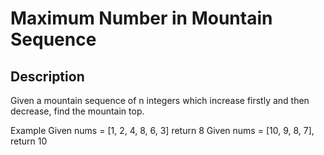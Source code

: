 # Maximum Number in Mountain Sequence

## Description
Given a mountain sequence of n integers which increase firstly and then decrease, find the mountain top.

Example
Given nums = [1, 2, 4, 8, 6, 3] return 8
Given nums = [10, 9, 8, 7], return 10
